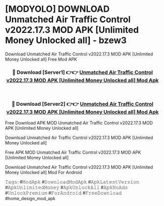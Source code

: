 # [MODYOLO] DOWNLOAD Unmatched Air Traffic Control v2022.17.3 MOD APK [Unlimited Money Unlocked all] - bzew3
Download Unmatched Air Traffic Control v2022.17.3 MOD APK [Unlimited Money Unlocked all] Free Mod APK

<div align="center">
<h3>🔴 Download [Server1] 👉👉 <a href="https://apk-comot.site?title=Unmatched_Air_Traffic_Control_v2022.17.3_MOD_APK_[Unlimited_Money_Unlocked_all]">Unmatched Air Traffic Control v2022.17.3 MOD APK [Unlimited Money Unlocked all] Mod Apk</a></h3><br>

<h3>🔴 Download [Server2] 👉👉 <a href="https://apk-comot.site?title=Unmatched_Air_Traffic_Control_v2022.17.3_MOD_APK_[Unlimited_Money_Unlocked_all]">Unmatched Air Traffic Control v2022.17.3 MOD APK [Unlimited Money Unlocked all] Mod Apk</a></h3>
</div>


Free Download APK MOD Unmatched Air Traffic Control v2022.17.3 MOD APK [Unlimited Money Unlocked all]

Download Unmatched Air Traffic Control v2022.17.3 MOD APK [Unlimited Money Unlocked all] 

Free APK MOD Unmatched Air Traffic Control v2022.17.3 MOD APK [Unlimited Money Unlocked all] 

Download Unmatched Air Traffic Control v2022.17.3 MOD APK [Unlimited Money Unlocked all] Mod For Android

𝚃𝚊𝚐𝚜: #𝙼𝚘𝚍𝙰𝚙𝚔 #𝙳𝚘𝚠𝚗𝚕𝚘𝚊𝚍𝙼𝚘𝚍𝙰𝚙𝚔 #𝙰𝚙𝚔𝙻𝚊𝚝𝚎𝚜𝚝𝚅𝚎𝚛𝚜𝚒𝚘𝚗 #𝙰𝚙𝚔𝚄𝚗𝚕𝚒𝚖𝚒𝚝𝚎𝚍𝙼𝚘𝚗𝚎𝚢 #𝙰𝚙𝚔𝚄𝚗𝚕𝚘𝚌𝚔𝙰𝚕𝚕 #𝙰𝚙𝚔𝙽𝚘𝙰𝚍𝚜 #𝚄𝚗𝚕𝚘𝚌𝚔𝙿𝚛𝚎𝚖𝚒𝚞𝚖 #𝙵𝚘𝚛𝙰𝚗𝚍𝚛𝚘𝚒𝚍 #𝙵𝚛𝚎𝚎𝙳𝚘𝚠𝚗𝚕𝚘𝚊𝚍 #home_design_mod_apk